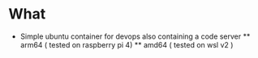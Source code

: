 # What

* Simple ubuntu container for devops also containing a code server
** arm64 ( tested on raspberry pi 4)
** amd64 ( tested on wsl v2 )
